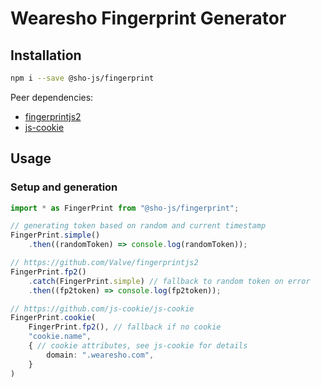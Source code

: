 # Wearesho Fingerprint Generator

## Installation

```bash
npm i --save @sho-js/fingerprint
```

Peer dependencies:
- [fingerprintjs2](https://github.com/Valve/fingerprintjs2)
- [js-cookie](https://github.com/js-cookie/js-cookie)

## Usage

### Setup and generation

```typescript
import * as FingerPrint from "@sho-js/fingerprint";

// generating token based on random and current timestamp
FingerPrint.simple()
    .then((randomToken) => console.log(randomToken));

// https://github.com/Valve/fingerprintjs2
FingerPrint.fp2()
    .catch(FingerPrint.simple) // fallback to random token on error
    .then((fp2token) => console.log(fp2token));

// https://github.com/js-cookie/js-cookie
FingerPrint.cookie(
    FingerPrint.fp2(), // fallback if no cookie
    "cookie.name",
    { // cookie attributes, see js-cookie for details
        domain: ".wearesho.com",
    }
)
```
